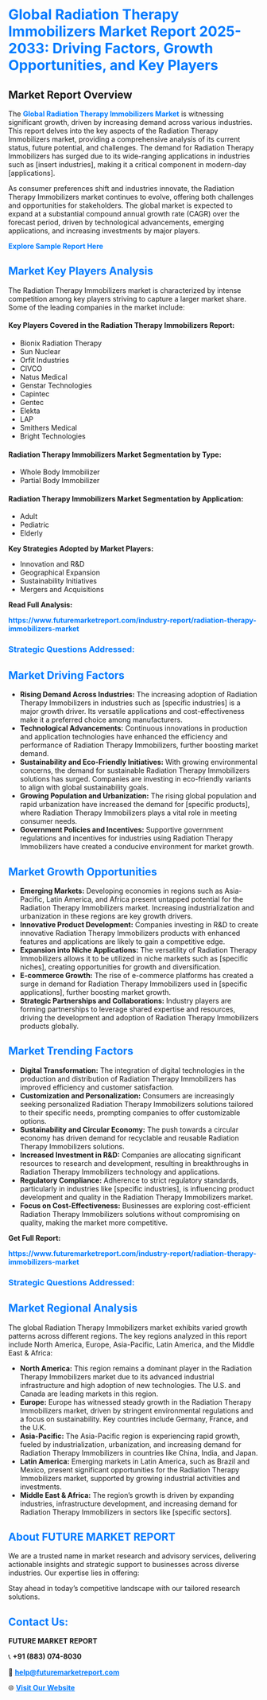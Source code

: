 <h1 style="color: #007BFF;">Global Radiation Therapy Immobilizers Market Report 2025-2033: Driving Factors, Growth Opportunities, and Key Players</h1>

<section id="overview">
<h2>Market Report Overview</h2>
<p>The <a href="https://www.futuremarketreport.com/industry-report/radiation-therapy-immobilizers-market" style="color: #007BFF; text-decoration: none;"><strong>Global Radiation Therapy Immobilizers Market</strong></a> is witnessing significant growth, driven by increasing demand across various industries. This report delves into the key aspects of the Radiation Therapy Immobilizers market, providing a comprehensive analysis of its current status, future potential, and challenges. The demand for Radiation Therapy Immobilizers has surged due to its wide-ranging applications in industries such as [insert industries], making it a critical component in modern-day [applications].</p>
<p>As consumer preferences shift and industries innovate, the Radiation Therapy Immobilizers market continues to evolve, offering both challenges and opportunities for stakeholders. The global market is expected to expand at a substantial compound annual growth rate (CAGR) over the forecast period, driven by technological advancements, emerging applications, and increasing investments by major players.</p>
</section>

<section id="overview">
<p><a href="https://www.futuremarketreport.com/request-sample/reportId=64478" style="color: #007BFF; text-decoration: none;"><strong>Explore Sample Report Here</strong></a></p>
</section>

<section id="key-players">
<h2 style="color: #007BFF;">Market Key Players Analysis</h2>
<p>The Radiation Therapy Immobilizers market is characterized by intense competition among key players striving to capture a larger market share. Some of the leading companies in the market include:</p>
<h4>Key Players Covered in the Radiation Therapy Immobilizers Report:</h4>
<ul><li>Bionix Radiation Therapy</li><li>Sun Nuclear</li><li>Orfit Industries</li><li>CIVCO</li><li>Natus Medical</li><li>Genstar Technologies</li><li>Capintec</li><li>Gentec</li><li>Elekta</li><li>LAP</li><li>Smithers Medical</li><li>Bright Technologies</li></ul>
<h4>Radiation Therapy Immobilizers Market Segmentation by Type:</h4>
<ul><li>Whole Body Immobilizer</li><li>Partial Body Immobilizer</li></ul>

<h4>Radiation Therapy Immobilizers Market Segmentation by Application:</h4>
<ul><li>Adult</li><li>Pediatric</li><li>Elderly</li></ul>
<p><strong>Key Strategies Adopted by Market Players:</strong></p>
<ul>
<li>Innovation and R&D</li>
<li>Geographical Expansion</li>
<li>Sustainability Initiatives</li>
<li>Mergers and Acquisitions</li>
</ul>
</section>

<section>
<p><strong>Read Full Analysis: </strong></p><a href="https://www.futuremarketreport.com/industry-report/radiation-therapy-immobilizers-market" style="color: #007BFF; text-decoration: none;"><strong>https://www.futuremarketreport.com/industry-report/radiation-therapy-immobilizers-market</strong></a>
<h3 style="color: #007BFF;">Strategic Questions Addressed:</h3>
</section>

<section id="driving-factors">
<h2 style="color: #007BFF;">Market Driving Factors</h2>
<ul>
<li><strong>Rising Demand Across Industries:</strong> The increasing adoption of Radiation Therapy Immobilizers in industries such as [specific industries] is a major growth driver. Its versatile applications and cost-effectiveness make it a preferred choice among manufacturers.</li>
<li><strong>Technological Advancements:</strong> Continuous innovations in production and application technologies have enhanced the efficiency and performance of Radiation Therapy Immobilizers, further boosting market demand.</li>
<li><strong>Sustainability and Eco-Friendly Initiatives:</strong> With growing environmental concerns, the demand for sustainable Radiation Therapy Immobilizers solutions has surged. Companies are investing in eco-friendly variants to align with global sustainability goals.</li>
<li><strong>Growing Population and Urbanization:</strong> The rising global population and rapid urbanization have increased the demand for [specific products], where Radiation Therapy Immobilizers plays a vital role in meeting consumer needs.</li>
<li><strong>Government Policies and Incentives:</strong> Supportive government regulations and incentives for industries using Radiation Therapy Immobilizers have created a conducive environment for market growth.</li>
</ul>
</section>

<section id="growth-opportunities">
<h2 style="color: #007BFF;">Market Growth Opportunities</h2>
<ul>
<li><strong>Emerging Markets:</strong> Developing economies in regions such as Asia-Pacific, Latin America, and Africa present untapped potential for the Radiation Therapy Immobilizers market. Increasing industrialization and urbanization in these regions are key growth drivers.</li>
<li><strong>Innovative Product Development:</strong> Companies investing in R&D to create innovative Radiation Therapy Immobilizers products with enhanced features and applications are likely to gain a competitive edge.</li>
<li><strong>Expansion into Niche Applications:</strong> The versatility of Radiation Therapy Immobilizers allows it to be utilized in niche markets such as [specific niches], creating opportunities for growth and diversification.</li>
<li><strong>E-commerce Growth:</strong> The rise of e-commerce platforms has created a surge in demand for Radiation Therapy Immobilizers used in [specific applications], further boosting market growth.</li>
<li><strong>Strategic Partnerships and Collaborations:</strong> Industry players are forming partnerships to leverage shared expertise and resources, driving the development and adoption of Radiation Therapy Immobilizers products globally.</li>
</ul>
</section>

<section id="trending-factors">
<h2 style="color: #007BFF;">Market Trending Factors</h2>
<ul>
<li><strong>Digital Transformation:</strong> The integration of digital technologies in the production and distribution of Radiation Therapy Immobilizers has improved efficiency and customer satisfaction.</li>
<li><strong>Customization and Personalization:</strong> Consumers are increasingly seeking personalized Radiation Therapy Immobilizers solutions tailored to their specific needs, prompting companies to offer customizable options.</li>
<li><strong>Sustainability and Circular Economy:</strong> The push towards a circular economy has driven demand for recyclable and reusable Radiation Therapy Immobilizers solutions.</li>
<li><strong>Increased Investment in R&D:</strong> Companies are allocating significant resources to research and development, resulting in breakthroughs in Radiation Therapy Immobilizers technology and applications.</li>
<li><strong>Regulatory Compliance:</strong> Adherence to strict regulatory standards, particularly in industries like [specific industries], is influencing product development and quality in the Radiation Therapy Immobilizers market.</li>
<li><strong>Focus on Cost-Effectiveness:</strong> Businesses are exploring cost-efficient Radiation Therapy Immobilizers solutions without compromising on quality, making the market more competitive.</li>
</ul>
</section>

<section>
<p><strong>Get Full Report: </strong></p><a href="https://www.futuremarketreport.com/industry-report/radiation-therapy-immobilizers-market" style="color: #007BFF; text-decoration: none;"><strong>https://www.futuremarketreport.com/industry-report/radiation-therapy-immobilizers-market</strong></a>
<h3 style="color: #007BFF;">Strategic Questions Addressed:</h3>
</section>


<section id="regional-analysis">
<h2 style="color: #007BFF;">Market Regional Analysis</h2>
<p>The global Radiation Therapy Immobilizers market exhibits varied growth patterns across different regions. The key regions analyzed in this report include North America, Europe, Asia-Pacific, Latin America, and the Middle East & Africa:</p>
<ul>
<li><strong>North America:</strong> This region remains a dominant player in the Radiation Therapy Immobilizers market due to its advanced industrial infrastructure and high adoption of new technologies. The U.S. and Canada are leading markets in this region.</li>
<li><strong>Europe:</strong> Europe has witnessed steady growth in the Radiation Therapy Immobilizers market, driven by stringent environmental regulations and a focus on sustainability. Key countries include Germany, France, and the U.K.</li>
<li><strong>Asia-Pacific:</strong> The Asia-Pacific region is experiencing rapid growth, fueled by industrialization, urbanization, and increasing demand for Radiation Therapy Immobilizers in countries like China, India, and Japan.</li>
<li><strong>Latin America:</strong> Emerging markets in Latin America, such as Brazil and Mexico, present significant opportunities for the Radiation Therapy Immobilizers market, supported by growing industrial activities and investments.</li>
<li><strong>Middle East & Africa:</strong> The region’s growth is driven by expanding industries, infrastructure development, and increasing demand for Radiation Therapy Immobilizers in sectors like [specific sectors].</li>
</ul>
</section>

<footer>
<h2 style="color: #007BFF;">About FUTURE MARKET REPORT</h2>
<p>We are a trusted name in market research and advisory services, delivering actionable insights and strategic support to businesses across diverse industries. Our expertise lies in offering:</p>

<p>Stay ahead in today’s competitive landscape with our tailored research solutions.</p>

<h2 style="color: #007BFF;">Contact Us:</h2>
<p><strong>FUTURE MARKET REPORT</strong></p>
<p>📞 <strong>+91 (883) 074-8030</strong></p>
<p>📧 <strong><a href="mailto:help@futuremarketreport.com" style="color: #007BFF;">help@futuremarketreport.com</a></strong></p>
<p>🌐 <strong><a href="https://www.futuremarketreport.com/" style="color: #007BFF;">Visit Our Website</a></strong></p>
</footer>